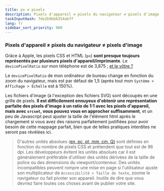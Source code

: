```yaml
---
title: px ≠ pixels
description: Pixels d'appareil ≠ pixels du navigateur ≠ pixels d'image
taskInputHash: 7de2b9bb6354abff
lang: fr
sidebar_sort_priority: 900
---
```

### Pixels d'appareil ≠ pixels du navigateur ≠ pixels d'image

Grâce à Apple, les pixels CSS et HTML (`px`) **sont presque toujours représentés par plusieurs pixels d'appareil/imprimante**. Le `devicePixelRatio` sur mon téléphone est de 3,875 ; [et le vôtre ?](https://www.mydevice.io/)

Le `devicePixelRatio` de mon ordinateur de bureau change en fonction du zoom du navigateur, mais est par défaut de 1,5 (après tout mon `Système > Affichage > Échelle` est à 150%).

Les fichiers d'image (à l'exception des fichiers SVG) sont découpés en une grille de pixels. **Il est difficilement ennuyeux d'obtenir une représentation parfaite des pixels d'image à un ratio de 1:1 avec les pixels d'appareil, mais avec `srcset`, vous pouvez vous en approcher suffisamment**, et un peu de Javascript peut ajuster la taille de l'élément html après le chargement si vous avez des raisons parfaitement justifiées pour avoir besoin de cette mappage parfait, bien que de telles pratiques interdites ne seront pas révélées ici.

> D'autres unités absolues ([en, pc, pt, mm, cm, Q)](https://developer.mozilla.org/fr/docs/Web/CSS/longueur) sont définies en fonction du nombre de pixels CSS et prétendent que tout est de 96 dpi. Les développeurs évitent les unités absolues car il est généralement préférable d'utiliser des unités dérivées de la taille de police ou des dimensions du viewport/conteneur. Des unités incompatibles peuvent rompre une mise en page si l'utilisateur ajuste son multiplicateur de `Accessibilité > Taille de texte`, zoome le navigateur ou fait pivoter son appareil. Inutile de dire que vous devriez faire toutes ces choses avant de publier votre site.
